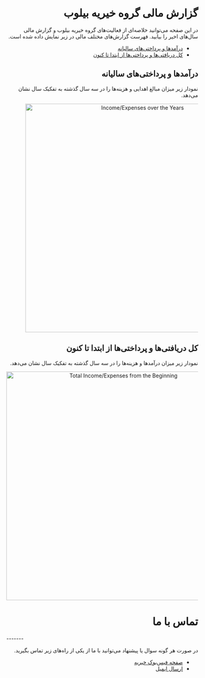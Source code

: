 <h1 dir = "rtl">
گزارش مالی گروه خیریه بیلوب
</h1>

<p dir ="rtl">
در این صفحه می‌توانید خلاصه‌ای از فعالیت‌های گروه خیریه بیلوب و گزارش مالی سال‌های اخیر را بیابید.
فهرست گزارش‌های مختلف مالی در زیر نمایش داده شده است.
</p>

<ul dir ="rtl">
<li>
<a href="#YearlyIncome" title="Link: #YearlyIncome">
درآمدها و پرداختی‌های سالیانه
</a>

</li>
<li>
<a href="#TotalIncome" title="Link: #TotalIncome">
کل دریافتی‌ها و پرداختی‌ها از ابتدا تا کنون
</a>
</li>

</ul>

<h2 dir = "rtl" name="YearlyIncome">
درآمدها و پرداختی‌های سالیانه
</h2>
<p dir ="rtl">
نمودار زیر میزان مبالغ اهدایی و هزینه‌ها را در سه سال گذشته به تفکیک سال نشان می‌دهد.
</p>

<div style="margin-left:50px;">
    <a href="https://plot.ly/~arashmidos/95/" target="_blank" title="Income/Expenses over the Years" style="display: block; text-align: center;"><img src="https://plot.ly/~arashmidos/95.png" alt="Income/Expenses over the Years" style="max-width: 100%;width: 600px;"  width="600" onerror="this.onerror=null;this.src='https://plot.ly/404.png';" /></a>
    <script data-plotly="arashmidos:95"  src="https://plot.ly/embed.js" async></script>
</div>



<h2 dir = "rtl" name="TotalIncome">
کل دریافتی‌ها و پرداختی‌ها از ابتدا تا کنون
</h2>
<p dir ="rtl">
نمودار زیر میزان درآمدها و هزینه‌ها را در سه سال گذشته به تفکیک سال نشان می‌دهد.
</p>

<div>
    <a href="https://plot.ly/~arashmidos/103/" target="_blank" title="Total Income/Expenses from the Beginning" style="display: block; text-align: center;"><img src="https://plot.ly/~arashmidos/103.png" alt="Total Income/Expenses from the Beginning" style="max-width: 100%;width: 600px;"  width="600" onerror="this.onerror=null;this.src='https://plot.ly/404.png';" /></a>
    <script data-plotly="arashmidos:103"  src="https://plot.ly/embed.js" async></script>
</div>




<h1 dir = "rtl">
تماس با ما
</h1>
-------
<p dir ="rtl">
در صورت هر گونه سوال یا پیشنهاد می‌توانید با ما از یکی از راه‌های زیر تماس بگیرید.
</p>

<ul dir ="rtl">
<li>
<a href="https://www.facebook.com/groups/bilob.charity/">
صفحه فیس‌بوک خیریه
</a>
</li>

<li>
<a href="mailto:saloot@gmail.com">
ارسال ایمیل
</a>
</li>
</ul>
